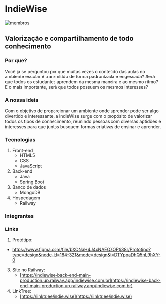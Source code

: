# IndieWise
![membros](caminho/para/a/imagem.png)

## Valorização e compartilhamento de todo conhecimento

### Por que?

Você já se perguntou por que muitas vezes o conteúdo das aulas no ambiente escolar é transmitido de forma padronizada e engessada? Será que todos os estudantes aprendem da mesma maneira e ao mesmo ritmo? E o mais importante, será que todos possuem os mesmos interesses?

### A nossa ideia

Com o objetivo de proporcionar um ambiente onde aprender pode ser algo divertido e interessante, a IndieWise surge com o propósito de valorizar todos os tipos de conhecimento, reunindo pessoas com diversas aptidões e interesses para que juntos busquem formas criativas de ensinar e aprender.

### Tecnologias

1. Front-end
   - HTML5
   - CSS
   - JavaScript
2. Back-end
   - Java
   - Spring Boot
3. Banco de dados
   - MongoDB
4. Hospedagem
   - Railway

### Integrantes

### Links

1. Protótipo:
 - https://www.figma.com/file/bXONaH4J4xNAEOXOPtj38r/Prototipo?type=design&node-id=184-321&mode=design&t=DTYppaDhQ5nL9hXY-0
3. Site no Railway:
   - [https://indiewise-back-end-main-production.up.railway.app/indiewise.com.br](https://indiewise-back-end-main-production.up.railway.app/indiewise.com.br)
4. LinkTree:
   - [https://linktr.ee/indie.wise](https://linktr.ee/indie.wise)
